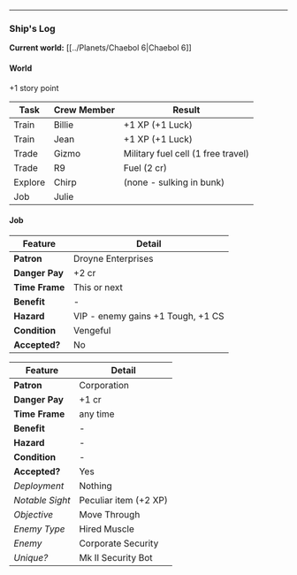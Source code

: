 

---

### Ship's Log

**Current world:** [[../Planets/Chaebol 6|Chaebol 6]]

#### World

+1 story point

| Task    | Crew Member | Result                             |
| ------- | ----------- | ---------------------------------- |
| Train   | Billie      | +1 XP (+1 Luck)                    |
| Train   | Jean        | +1 XP (+1 Luck)                    |
| Trade   | Gizmo       | Military fuel cell (1 free travel) |
| Trade   | R9          | Fuel (2 cr)                        |
| Explore | Chirp       | (none - sulking in bunk)           |
| Job     | Julie       |                                    |

#### Job

| Feature        | Detail                            |
| -------------- | --------------------------------- |
| **Patron**     | Droyne Enterprises                |
| **Danger Pay** | +2 cr                             |
| **Time Frame** | This or next                      |
| **Benefit**    | -                                 |
| **Hazard**     | VIP - enemy gains +1 Tough, +1 CS |
| **Condition**  | Vengeful                          |
| **Accepted?**  | No                                |

| Feature         | Detail                |
| --------------- | --------------------- |
| **Patron**      | Corporation           |
| **Danger Pay**  | +1 cr                 |
| **Time Frame**  | any time              |
| **Benefit**     | -                     |
| **Hazard**      | -                     |
| **Condition**   | -                     |
| **Accepted?**   | Yes                   |
| *Deployment*    | Nothing               |
| *Notable Sight* | Peculiar item (+2 XP) |
| *Objective*     | Move Through          |
| *Enemy Type*    | Hired Muscle          |
| *Enemy*         | Corporate Security    |
| *Unique?*       | Mk II Security Bot    |
